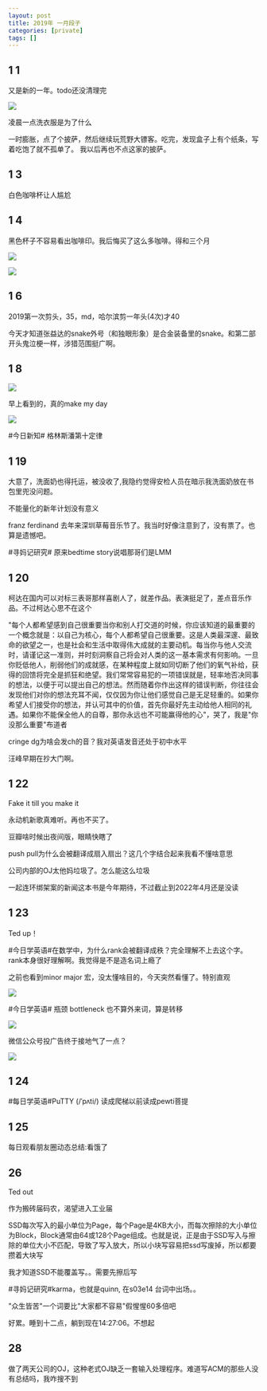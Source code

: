 ```yaml
---
layout: post
title: 2019年 一月段子
categories: [private]
tags: []
---
```




<!-- more -->

## 1 1

又是新的一年。todo还没清理完

![](https://wanghenshui.github.io/assets/ef9fd19620a4aaa.webp)

凌晨一点洗衣服是为了什么

一时膨胀，点了个披萨，然后继续玩荒野大镖客。吃完，发现盒子上有个纸条，写着吃饱了就不孤单了。
我以后再也不点这家的披萨。

## 1 3

白色咖啡杯让人尴尬

## 1 4
黑色杯子不容易看出咖啡印。我后悔买了这么多咖啡。得和三个月

![](https://wanghenshui.github.io/assets/f6fd87a1c8ba9fe.webp)

![](https://wanghenshui.github.io/assets/c352a7d81a007f6.webp)


## 1 6

2019第一次剪头，35，md，哈尔滨剪一年头(4次)才40

今天才知道张益达的snake外号（和独眼形象）是合金装备里的snake。和第二部开头鬼泣梗一样，涉猎范围挺广啊。

## 1 8

![](https://wanghenshui.github.io/assets/0d59f1b5a3230df.webp)

早上看到的，真的make my day

![](https://wanghenshui.github.io/assets/b120b305ee8ca0d.webp)

#今日新知# 格林斯潘第十定律



## 1 19

大意了，洗面奶也得托运，被没收了,我隐约觉得安检人员在暗示我洗面奶放在书包里兜没问题。

不能量化的新年计划没有意义

franz ferdinand 去年来深圳草莓音乐节了。我当时好像注意到了，没有票了。也算是遗憾吧。

#寻妈记研究# 原来bedtime story说唱那哥们是LMM

## 1 20

柯达在国内可以对标三表哥那样喜剧人了，就差作品。表演挺足了，差点音乐作品。不过柯达心思不在这个

"每个人都希望感到自己很重要当你和别人打交道的时候，你应该知道的最重要的一个概念就是：以自己为核心，每个人都希望自己很重要。这是人类最深邃、最致命的欲望之一，也是社会和生活中取得伟大成就的主要动机。每当你与他人交流时，请谨记这一准则，并时刻洞察自己将会对人类的这一基本需求有何影响。一旦你贬低他人，削弱他们的成就感，在某种程度上就如同切断了他们的氧气补给，获得的回馈将完全是抓狂和绝望。我们常常容易犯的一项错误就是，轻率地否决同事的想法，以便于可以提出自己的想法。然而随着你作出这样的错误判断，你往往会发现他们对你的想法充耳不闻，仅仅因为你让他们感觉自己是无足轻重的。如果你希望人们接受你的想法，并认可其中的价值，首先你最好先主动给他人相同的礼遇。如果你不能保全他人的自尊，那你永远也不可能赢得他的心"，哭了，我是"你没那么重要"布道者

cringe dg为啥会发ch的音？我对英语发音还处于初中水平

汪峰早期在抄大门啊。

## 1 22

Fake it till you make it

永动机新歌真难听。再也不买了。

豆瓣啥时候出夜间版，眼睛快瞎了

push pull为什么会被翻译成扇入扇出？这几个字结合起来我看不懂啥意思

公司内部的OJ太他妈垃圾了。怎么能这么垃圾

一起连环绑架案的新闻这本书是今年期待，不过截止到2022年4月还是没读

## 1 23

Ted up！

#今日学英语#在数学中，为什么rank会被翻译成秩？完全理解不上去这个字。rank本身很好理解啊。我觉得是不是造名词上瘾了

之前也看到minor major 宏，没太懂啥目的，今天突然看懂了。特别直观

![](https://wanghenshui.github.io/assets/bf0ad51a46e060b.webp)

#今日学英语# 瓶颈 bottleneck 也不算外来词，算是转移

![](https://wanghenshui.github.io/assets/3ba25c8955906b0.webp)

微信公众号投广告终于接地气了一点？

![](https://wanghenshui.github.io/assets/3bae97994abdc2e.webp)

## 1 24

#每日学英语#PuTTY (/ˈpʌti/) 读成爬梯以前读成pewti菩提



## 1 25

每日观看朋友圈动态总结:看饿了

## 26

Ted out

作为搬砖届码农，渴望进入工业届

SSD每次写入的最小单位为Page，每个Page是4KB大小，而每次擦除的大小单位为Block，Block通常由64或128个Page组成。也就是说，正是由于SSD写入与擦除的单位大小不匹配，导致了写入放大，所以小块写容易把ssd写废掉，所以都要攒着大块写

我才知道SSD不能覆盖写。。需要先擦后写

#寻妈记研究#karma，也就是quinn, 在s03e14 台词中出场。。

"众生皆苦"一个词要比"大家都不容易"假惺惺60多倍吧

好累。睡到十二点，躺到现在14:27:06。不想起


## 28

做了两天公司的OJ，这种老式OJ缺乏一套输入处理程序。难道写ACM的那些人没有总结吗，我咋搜不到 

